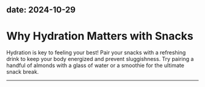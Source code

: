 date: 2024-10-29
---

# Why Hydration Matters with Snacks  
Hydration is key to feeling your best! Pair your snacks with a refreshing drink to keep your body energized and prevent sluggishness. Try pairing a handful of almonds with a glass of water or a smoothie for the ultimate snack break.

---
